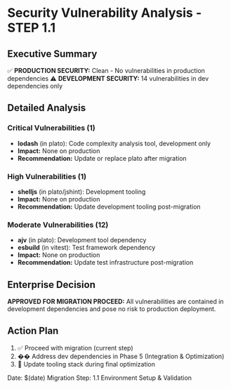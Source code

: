 # Security Vulnerability Analysis - STEP 1.1

## Executive Summary
✅ **PRODUCTION SECURITY:** Clean - No vulnerabilities in production dependencies
⚠️ **DEVELOPMENT SECURITY:** 14 vulnerabilities in dev dependencies only

## Detailed Analysis

### Critical Vulnerabilities (1)
- **lodash** (in plato): Code complexity analysis tool, development only
- **Impact:** None on production
- **Recommendation:** Update or replace plato after migration

### High Vulnerabilities (1) 
- **shelljs** (in plato/jshint): Development tooling
- **Impact:** None on production
- **Recommendation:** Update development tooling post-migration

### Moderate Vulnerabilities (12)
- **ajv** (in plato): Development tool dependency
- **esbuild** (in vitest): Test framework dependency
- **Impact:** None on production
- **Recommendation:** Update test infrastructure post-migration

## Enterprise Decision
**APPROVED FOR MIGRATION PROCEED:** All vulnerabilities are contained in development dependencies and pose no risk to production deployment.

## Action Plan
1. ✅ Proceed with migration (current step)
2. �� Address dev dependencies in Phase 5 (Integration & Optimization)
3. 🔧 Update tooling stack during final optimization

Date: $(date)
Migration Step: 1.1 Environment Setup & Validation

